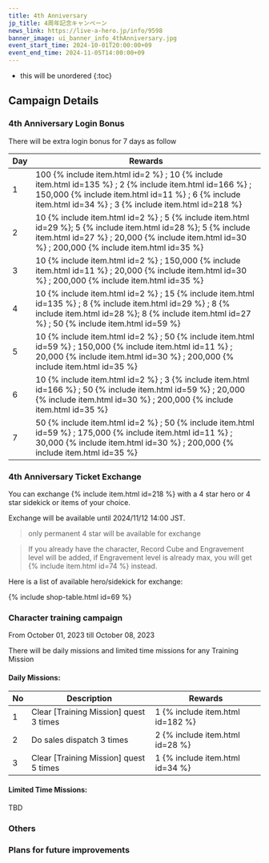 ```yaml
---
title: 4th Anniversary
jp_title: 4周年記念キャンペーン
news_link: https://live-a-hero.jp/info/9598
banner_image: ui_banner_info_4thAnniversary.jpg
event_start_time: 2024-10-01T20:00:00+09
event_end_time: 2024-11-05T14:00:00+09
---
```


* this will be unordered
{:toc}

## Campaign Details

### 4th Anniversary Login Bonus

There will be extra login bonus for 7 days as follow

| Day| Rewards |
|----|-----------------------------------------------------------|
| 1  | 100 {% include item.html id=2 %} ; 10 {% include item.html id=135 %} ; 2 {% include item.html id=166 %} ; 150,000 {% include item.html id=11 %} ; 6 {% include item.html id=34 %} ; 3 {% include item.html id=218 %} |
| 2  | 10 {% include item.html id=2 %} ; 5 {% include item.html id=29 %}; 5 {% include item.html id=28 %}; 5 {% include item.html id=27 %} ; 20,000 {% include item.html id=30 %} ; 200,000 {% include item.html id=35 %} |
| 3  | 10 {% include item.html id=2 %} ; 150,000 {% include item.html id=11 %} ; 20,000 {% include item.html id=30 %} ; 200,000 {% include item.html id=35 %} |
| 4  | 10 {% include item.html id=2 %} ; 15 {% include item.html id=135 %} ; 8 {% include item.html id=29 %} ; 8 {% include item.html id=28 %}; 8 {% include item.html id=27 %} ; 50 {% include item.html id=59 %} |
| 5  | 10 {% include item.html id=2 %} ; 50 {% include item.html id=59 %} ; 150,000 {% include item.html id=11 %} ; 20,000 {% include item.html id=30 %} ; 200,000 {% include item.html id=35 %} |
| 6  | 10 {% include item.html id=2 %} ; 3 {% include item.html id=166 %} ; 50 {% include item.html id=59 %} ; 20,000 {% include item.html id=30 %} ; 200,000 {% include item.html id=35 %} |
| 7  | 50 {% include item.html id=2 %} ; 50 {% include item.html id=59 %} ; 175,000 {% include item.html id=11 %} ; 30,000 {% include item.html id=30 %} ; 200,000 {% include item.html id=35 %} |

### 4th Anniversary Ticket Exchange

You can exchange {% include item.html id=218 %} with a 4 star hero or 4 star sidekick or items of your choice. 

Exchange will be available until 2024/11/12 14:00 JST.

> only permanent 4 star will be available for exchange

> If you already have the character, Record Cube and Engravement level will be added, if Engravement level is already max, you will get {% include item.html id=74 %} instead.

Here is a list of available hero/sidekick for exchange:

{% include shop-table.html id=69 %}

### Character training campaign

From October 01, 2023 till October 08, 2023

There will be daily missions and limited time missions for any Training Mission

#### Daily Missions: 

| No | Description | Rewards |
|----|-----------------------------------------------------------|----------------|
| 1  | Clear \[Training Mission\] quest 3 times | 1 {% include item.html id=182 %} |
| 2  | Do sales dispatch 3 times | 2 {% include item.html id=28 %} |
| 3  | Clear \[Training Mission\] quest 5 times  | 1 {% include item.html id=34 %} |

#### Limited Time Missions: 

TBD

### Others

### Plans for future improvements

